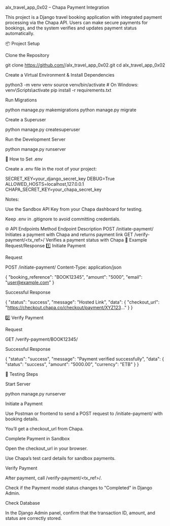 alx_travel_app_0x02 – Chapa Payment Integration

This project is a Django travel booking application with integrated payment processing via the Chapa API.
Users can make secure payments for bookings, and the system verifies and updates payment status automatically.

📦 Project Setup

Clone the Repository

git clone https://github.com/<your-username>/alx_travel_app_0x02.git
cd alx_travel_app_0x02


Create a Virtual Environment & Install Dependencies

python3 -m venv venv
source venv/bin/activate   # On Windows: venv\Scripts\activate
pip install -r requirements.txt


Run Migrations

python manage.py makemigrations
python manage.py migrate


Create a Superuser

python manage.py createsuperuser


Run the Development Server

python manage.py runserver

🔑 How to Set .env

Create a .env file in the root of your project:

SECRET_KEY=your_django_secret_key
DEBUG=True
ALLOWED_HOSTS=localhost,127.0.0.1
CHAPA_SECRET_KEY=your_chapa_secret_key


Notes:

Use the Sandbox API Key from your Chapa dashboard for testing.

Keep .env in .gitignore to avoid committing credentials.

🌐 API Endpoints
Method	Endpoint	Description
POST	/initiate-payment/	Initiates a payment with Chapa and returns payment link
GET	/verify-payment/<tx_ref>/	Verifies a payment status with Chapa
📩 Example Request/Response
1️⃣ Initiate Payment

Request

POST /initiate-payment/
Content-Type: application/json

{
    "booking_reference": "BOOK12345",
    "amount": "5000",
    "email": "user@example.com"
}


Successful Response

{
    "status": "success",
    "message": "Hosted Link",
    "data": {
        "checkout_url": "https://checkout.chapa.co/checkout/payment/XYZ123..."
    }
}

2️⃣ Verify Payment

Request

GET /verify-payment/BOOK12345/


Successful Response

{
    "status": "success",
    "message": "Payment verified successfully",
    "data": {
        "status": "success",
        "amount": "5000.00",
        "currency": "ETB"
    }
}

🧪 Testing Steps

Start Server

python manage.py runserver


Initiate a Payment

Use Postman or frontend to send a POST request to /initiate-payment/ with booking details.

You’ll get a checkout_url from Chapa.

Complete Payment in Sandbox

Open the checkout_url in your browser.

Use Chapa’s test card details for sandbox payments.

Verify Payment

After payment, call /verify-payment/<tx_ref>/.

Check if the Payment model status changes to "Completed" in Django Admin.

Check Database

In the Django Admin panel, confirm that the transaction ID, amount, and status are correctly stored.